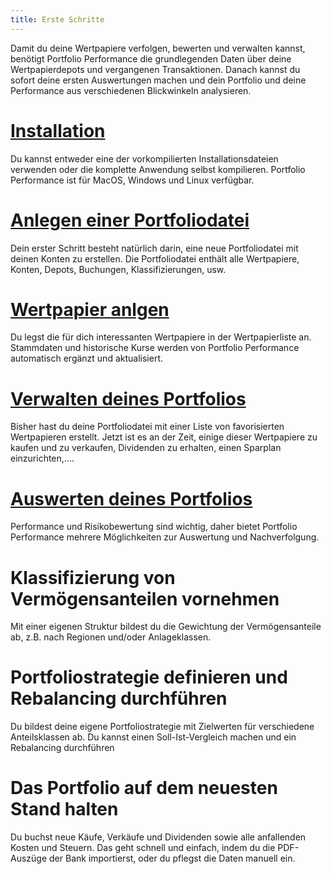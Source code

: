 ```yaml
---
title: Erste Schritte
---
```



Damit du deine Wertpapiere verfolgen, bewerten und verwalten kannst, benötigt Portfolio Performance die grundlegenden Daten über deine Wertpapierdepots und vergangenen Transaktionen. Danach kannst du sofort deine ersten Auswertungen machen und dein Portfolio und deine Performance aus verschiedenen Blickwinkeln analysieren.


# [Installation](installation.md)
Du kannst entweder eine der vorkompilierten Installationsdateien verwenden oder die komplette Anwendung selbst kompilieren. Portfolio Performance ist für MacOS, Windows und Linux verfügbar.


# [Anlegen einer Portfoliodatei](intro-neue-portfoliodatei-anlegen.md)
Dein erster Schritt besteht natürlich darin, eine neue Portfoliodatei mit deinen Konten zu erstellen. Die Portfoliodatei enthält alle Wertpapiere, Konten, Depots, Buchungen, Klassifizierungen, usw.


# [Wertpapier anlgen](intro-wertpapiere-anlegen.md)
Du legst die für dich interessanten Wertpapiere in der Wertpapierliste an. Stammdaten und historische Kurse werden von Portfolio Performance automatisch ergänzt und aktualisiert.


# [Verwalten deines Portfolios](manage-portfolio/index.md)
Bisher hast du deine Portfoliodatei mit einer Liste von favorisierten Wertpapieren erstellt. Jetzt ist es an der Zeit, einige dieser Wertpapiere zu kaufen und zu verkaufen, Dividenden zu erhalten, einen Sparplan einzurichten,....


# [Auswerten deines Portfolios](performance-messen.md)
Performance und Risikobewertung sind wichtig, daher bietet Portfolio Performance mehrere Möglichkeiten zur Auswertung und Nachverfolgung.

# Klassifizierung von Vermögensanteilen vornehmen
Mit einer eigenen Struktur bildest du die Gewichtung der Vermögensanteile ab, z.B. nach Regionen und/oder Anlageklassen.

# Portfoliostrategie definieren und Rebalancing durchführen
Du bildest deine eigene Portfoliostrategie mit Zielwerten für verschiedene Anteilsklassen ab.
Du kannst einen Soll-Ist-Vergleich machen und ein Rebalancing durchführen


# Das Portfolio auf dem neuesten Stand halten
Du buchst neue Käufe, Verkäufe und Dividenden sowie alle anfallenden Kosten und Steuern. Das geht schnell und einfach, indem du die PDF-Auszüge der Bank importierst, oder du pflegst die Daten manuell ein.